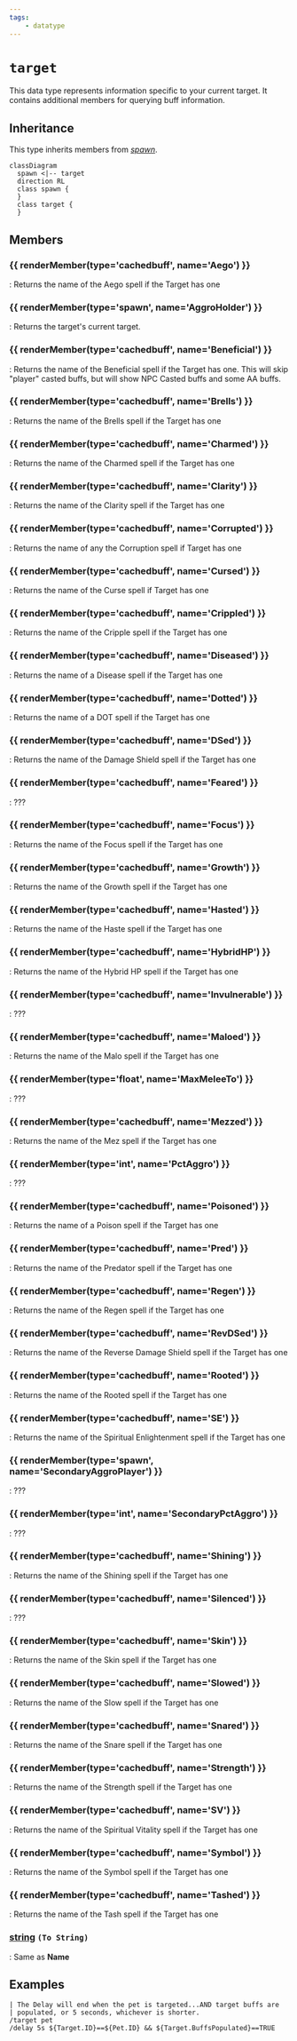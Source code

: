 ```yaml
---
tags:
    - datatype
---
```

# `target`

This data type represents information specific to your current target. It contains additional members for querying buff information.

## Inheritance

This type inherits members from [_spawn_](datatype-spawn.md).

```mermaid
classDiagram
  spawn <|-- target
  direction RL
  class spawn {
  }
  class target {
  }
```

## Members

### {{ renderMember(type='cachedbuff', name='Aego') }}

:   Returns the name of the Aego spell if the Target has one

### {{ renderMember(type='spawn', name='AggroHolder') }}

:   Returns the target's current target.

### {{ renderMember(type='cachedbuff', name='Beneficial') }}

:   Returns the name of the Beneficial spell if the Target has one. This will skip "player" casted buffs, but will show NPC Casted buffs and some AA buffs.

### {{ renderMember(type='cachedbuff', name='Brells') }}

:   Returns the name of the Brells spell if the Target has one

### {{ renderMember(type='cachedbuff', name='Charmed') }}

:   Returns the name of the Charmed spell if the Target has one

### {{ renderMember(type='cachedbuff', name='Clarity') }}

:   Returns the name of the Clarity spell if the Target has one

### {{ renderMember(type='cachedbuff', name='Corrupted') }}

:   Returns the name of any the Corruption spell if Target has one

### {{ renderMember(type='cachedbuff', name='Cursed') }}

:   Returns the name of the Curse spell if Target has one

### {{ renderMember(type='cachedbuff', name='Crippled') }}

:   Returns the name of the Cripple spell if the Target has one

### {{ renderMember(type='cachedbuff', name='Diseased') }}

:   Returns the name of a Disease spell if the Target has one

### {{ renderMember(type='cachedbuff', name='Dotted') }}

:   Returns the name of a DOT spell if the Target has one

### {{ renderMember(type='cachedbuff', name='DSed') }}

:   Returns the name of the Damage Shield spell if the Target has one

### {{ renderMember(type='cachedbuff', name='Feared') }}

:   ???

### {{ renderMember(type='cachedbuff', name='Focus') }}

:   Returns the name of the Focus spell if the Target has one

### {{ renderMember(type='cachedbuff', name='Growth') }}

:   Returns the name of the Growth spell if the Target has one

### {{ renderMember(type='cachedbuff', name='Hasted') }}

:   Returns the name of the Haste spell if the Target has one

### {{ renderMember(type='cachedbuff', name='HybridHP') }}

:   Returns the name of the Hybrid HP spell if the Target has one

### {{ renderMember(type='cachedbuff', name='Invulnerable') }}

:   ???

### {{ renderMember(type='cachedbuff', name='Maloed') }}

:   Returns the name of the Malo spell if the Target has one

### {{ renderMember(type='float', name='MaxMeleeTo') }}

:   ???

### {{ renderMember(type='cachedbuff', name='Mezzed') }}

:   Returns the name of the Mez spell if the Target has one

### {{ renderMember(type='int', name='PctAggro') }}

:   ???

### {{ renderMember(type='cachedbuff', name='Poisoned') }}

:   Returns the name of a Poison spell if the Target has one

### {{ renderMember(type='cachedbuff', name='Pred') }}

:   Returns the name of the Predator spell if the Target has one

### {{ renderMember(type='cachedbuff', name='Regen') }}

:   Returns the name of the Regen spell if the Target has one

### {{ renderMember(type='cachedbuff', name='RevDSed') }}

:   Returns the name of the Reverse Damage Shield spell if the Target has one

### {{ renderMember(type='cachedbuff', name='Rooted') }}

:   Returns the name of the Rooted spell if the Target has one

### {{ renderMember(type='cachedbuff', name='SE') }}

:   Returns the name of the Spiritual Enlightenment spell if the Target has one

### {{ renderMember(type='spawn', name='SecondaryAggroPlayer') }}

:   ???

### {{ renderMember(type='int', name='SecondaryPctAggro') }}

:   ???

### {{ renderMember(type='cachedbuff', name='Shining') }}

:   Returns the name of the Shining spell if the Target has one

### {{ renderMember(type='cachedbuff', name='Silenced') }}

:   ???

### {{ renderMember(type='cachedbuff', name='Skin') }}

:   Returns the name of the Skin spell if the Target has one

### {{ renderMember(type='cachedbuff', name='Slowed') }}

:   Returns the name of the Slow spell if the Target has one

### {{ renderMember(type='cachedbuff', name='Snared') }}

:   Returns the name of the Snare spell if the Target has one

### {{ renderMember(type='cachedbuff', name='Strength') }}

:   Returns the name of the Strength spell if the Target has one

### {{ renderMember(type='cachedbuff', name='SV') }}

:   Returns the name of the Spiritual Vitality spell if the Target has one

### {{ renderMember(type='cachedbuff', name='Symbol') }}

:   Returns the name of the Symbol spell if the Target has one

### {{ renderMember(type='cachedbuff', name='Tashed') }}

:   Returns the name of the Tash spell if the Target has one

### [string][string] `(To String)`

:   Same as **Name**


## Examples

```
| The Delay will end when the pet is targeted...AND target buffs are
| populated, or 5 seconds, whichever is shorter.
/target pet
/delay 5s ${Target.ID}==${Pet.ID} && ${Target.BuffsPopulated}==TRUE
```

[cachedbuff]: datatype-cachedbuff.md
[float]: datatype-float.md
[int]: datatype-int.md
[spawn]: datatype-spawn.md
[string]: datatype-string.md
